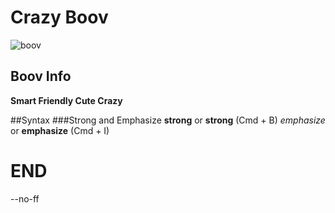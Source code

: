 # Crazy Boov
![boov](http://pic62.nipic.com/file/20150326/10717949_154331121000_2.png)

## Boov Info
**Smart Friendly Cute Crazy**

##Syntax
###Strong and Emphasize
**strong** or __strong__ (Cmd + B)
*emphasize* or __emphasize__ (Cmd + I)

# END

--no-ff